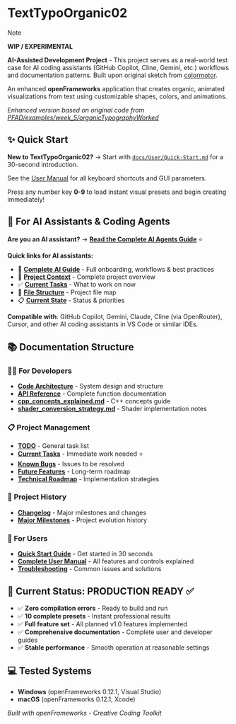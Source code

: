 # TextTypoOrganic02

> [!NOTE]  
> **WIP / EXPERIMENTAL**  
>  
> **AI-Assisted Development Project** - This project serves as a real-world test case for AI coding assistants (GitHub Copilot, Cline, Gemini, etc.) workflows and documentation patterns. Built upon original sketch from [colormotor](https://github.com/colormotor).

An enhanced **openFrameworks** application that creates organic, animated visualizations from text using customizable shapes, colors, and animations.

*Enhanced version based on original code from [PFAD/examples/week_5/organicTypographyWorked](https://github.com/colormotor/PFAD/tree/main/examples/week_5/organicTypographyWorked)*

## ✨ Quick Start

**New to TextTypoOrganic02?** → Start with [`docs/User/Quick-Start.md`](docs/User/Quick-Start.md) for a 30-second introduction.

See the [User Manual](docs/User/User-Manual.md) for all keyboard shortcuts and GUI parameters.

Press any number key **0-9** to load instant visual presets and begin creating immediately!

## 🤖 For AI Assistants & Coding Agents

**Are you an AI assistant?** → **[Read the Complete AI Agents Guide](AI-AGENTS-GUIDE.md)** ⭐

**Quick links for AI assistants:**
- 📖 **[Complete AI Guide](AI-AGENTS-GUIDE.md)** - Full onboarding, workflows & best practices
- 🎯 **[Project Context](docs/AI-Assistant/PROJECT-CONTEXT.md)** - Complete project overview
- ✅ **[Current Tasks](docs/Active/Current-Tasks.md)** - What to work on now
- 📁 **[File Structure](FILE-STRUCTURE.md)** - Project file map
- 📋 **[Current State](docs/AI-Assistant/CURRENT-STATE.md)** - Status & priorities

**Compatible with**: GitHub Copilot, Gemini, Claude, Cline (via OpenRouter), Cursor, and other AI coding assistants in VS Code or similar IDEs.

## 📚 Documentation Structure

### 👨‍💻 For Developers  
- **[Code Architecture](docs/Developer/Architecture.md)** - System design and structure
- **[API Reference](docs/Developer/API-Reference.md)** - Complete function documentation
- **[cpp_concepts_explained.md](docs/Learning/cpp_concepts_explained.md)** - C++ concepts guide
- **[shader_conversion_strategy.md](docs/Learning/shader_conversion_strategy.md)** - Shader implementation notes

### 📋 Project Management
- **[TODO](docs/Active/TODO.md)** - General task list
- **[Current Tasks](docs/Active/Current-Tasks.md)** - Immediate work needed ⭐
- **[Known Bugs](docs/Active/Known-Bugs.md)** - Issues to be resolved
- **[Future Features](docs/Future/Future-Features.md)** - Long-term roadmap
- **[Technical Roadmap](docs/Future/Technical-Roadmap.md)** - Implementation strategies

### 📖 Project History
- **[Changelog](docs/CHANGELOG.md)** - Major milestones and changes
- **[Major Milestones](docs/Archive/Major-Milestones.md)** - Project evolution history

### 👤 For Users
- **[Quick Start Guide](docs/User/Quick-Start.md)** - Get started in 30 seconds
- **[Complete User Manual](docs/User/User-Manual.md)** - All features and controls explained  
- **[Troubleshooting](docs/User/Troubleshooting.md)** - Common issues and solutions

## 🎯 Current Status: **PRODUCTION READY** ✅

- ✅ **Zero compilation errors** - Ready to build and run
- ✅ **10 complete presets** - Instant professional results  
- ✅ **Full feature set** - All planned v1.0 features implemented
- ✅ **Comprehensive documentation** - Complete user and developer guides
- ✅ **Stable performance** - Smooth operation at reasonable settings

## 💻 Tested Systems

- **Windows** (openFrameworks 0.12.1, Visual Studio)
- **macOS** (openFrameworks 0.12.1, Xcode)

*Built with openFrameworks - Creative Coding Toolkit*